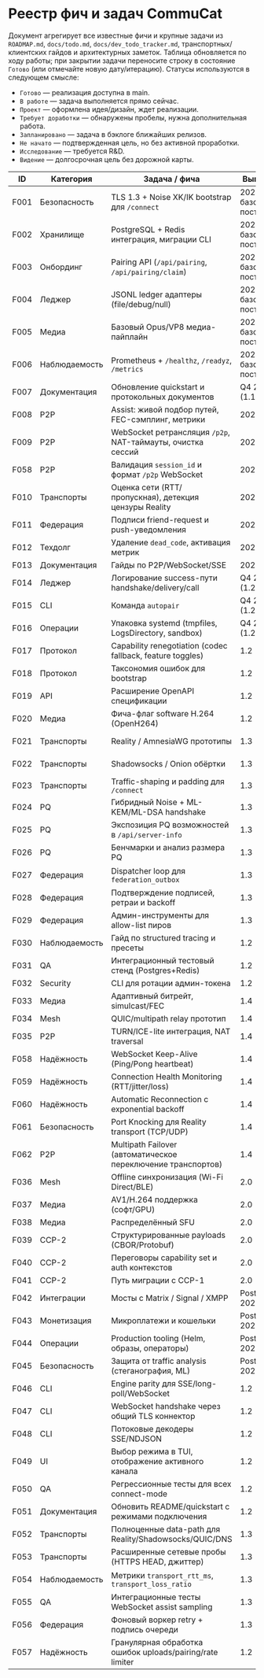 # Реестр фич и задач CommuCat

Документ агрегирует все известные фичи и крупные задачи из `ROADMAP.md`, `docs/todo.md`, `docs/dev_todo_tracker.md`, транспортных/клиентских гайдов и архитектурных заметок. Таблица обновляется по ходу работы; при закрытии задачи переносите строку в состояние `Готово` (или отмечайте новую дату/итерацию). Статусы используются в следующем смысле:

- `Готово` — реализация доступна в main.
- `В работе` — задача выполняется прямо сейчас.
- `Проект` — оформлена идея/дизайн, ждет реализации.
- `Требует доработки` — обнаружены пробелы, нужна дополнительная работа.
- `Запланировано` — задача в бэклоге ближайших релизов.
- `Не начато` — подтвержденная цель, но без активной проработки.
- `Исследование` — требуется R&D.
- `Видение` — долгосрочная цель без дорожной карты.

| ID   | Категория      | Задача / фича                                                        | Выпуск                | Статус          | Источник                     |
|------|----------------|-----------------------------------------------------------------------|-----------------------|-----------------|------------------------------|
| F001 | Безопасность   | TLS 1.3 + Noise XK/IK bootstrap для `/connect`                       | 2024 базовая поставка | Готово          | ROADMAP §0                   |
| F002 | Хранилище      | PostgreSQL + Redis интеграция, миграции CLI                          | 2024 базовая поставка | Готово          | ROADMAP §0                   |
| F003 | Онбординг      | Pairing API (`/api/pairing`, `/api/pairing/claim`)                    | 2024 базовая поставка | Готово          | ROADMAP §0                   |
| F004 | Леджер         | JSONL ledger адаптеры (file/debug/null)                              | 2024 базовая поставка | Готово          | ROADMAP §0                   |
| F005 | Медиа          | Базовый Opus/VP8 медиа-пайплайн                                       | 2024 базовая поставка | Готово          | ROADMAP §0                   |
| F006 | Наблюдаемость  | Prometheus + `/healthz`, `/readyz`, `/metrics`                        | 2024 базовая поставка | Готово          | ROADMAP §0                   |
| F007 | Документация   | Обновление quickstart и протокольных документов                       | Q4 2025 (1.1)         | Готово          | ROADMAP §1.1                 |
| F008 | P2P            | Assist: живой подбор путей, FEC-сэмплинг, метрики                     | 2025                  | Готово          | dev_todo_tracker T1          |
| F009 | P2P            | WebSocket ретрансляция `/p2p`, NAT-таймауты, очистка сессий           | 2025                  | Готово          | dev_todo_tracker T2          |
| F058 | P2P            | Валидация `session_id` и формат `/p2p` WebSocket                       | 2025                  | Готово          | Текущая итерация (валидация) |
| F010 | Транспорты     | Оценка сети (RTT/пропускная), детекция цензуры Reality                | 2025                  | Готово          | dev_todo_tracker T3          |
| F011 | Федерация      | Подписи friend-request и push-уведомления                            | 2025                  | Готово          | dev_todo_tracker T4          |
| F012 | Техдолг        | Удаление `dead_code`, активация метрик                                | 2025                  | Готово          | dev_todo_tracker T5          |
| F013 | Документация   | Гайды по P2P/WebSocket/SSE                                            | 2025                  | Готово          | dev_todo_tracker T6          |
| F014 | Леджер         | Логирование success-пути handshake/delivery/call                     | Q4 2025 (1.2)         | В работе        | ROADMAP §1.1                 |
| F015 | CLI            | Команда `autopair`                                                    | Q4 2025 (1.2)         | Проект          | docs/todo.md                 |
| F016 | Операции       | Упаковка systemd (tmpfiles, LogsDirectory, sandbox)                   | Q4 2025 (1.2)         | Требует доработки | docs/todo.md               |
| F017 | Протокол       | Capability renegotiation (codec fallback, feature toggles)            | 1.2                   | Запланировано   | docs/todo.md                 |
| F018 | Протокол       | Таксономия ошибок для bootstrap                                       | 1.2                   | Запланировано   | docs/todo.md                 |
| F019 | API            | Расширение OpenAPI спецификации                                       | 1.2                   | Запланировано   | docs/todo.md                 |
| F020 | Медиа          | Фича-флаг software H.264 (OpenH264)                                   | 1.2                   | Запланировано   | docs/todo.md                 |
| F021 | Транспорты     | Reality / AmnesiaWG прототипы                                         | 1.3                   | Не начато       | ROADMAP §2.1 / docs/todo.md  |
| F022 | Транспорты     | Shadowsocks / Onion обёртки                                           | 1.3                   | Не начато       | ROADMAP §2.1 / docs/todo.md  |
| F023 | Транспорты     | Traffic-shaping и padding для `/connect`                              | 1.3                   | Не начато       | ROADMAP §2.1                 |
| F024 | PQ             | Гибридный Noise + ML-KEM/ML-DSA handshake                             | 1.3                   | Запланировано   | ROADMAP §2.2 / docs/todo.md  |
| F025 | PQ             | Экспозиция PQ возможностей в `/api/server-info`                       | 1.3                   | Запланировано   | ROADMAP §2.2                 |
| F026 | PQ             | Бенчмарки и анализ размера PQ                                         | 1.3                   | Запланировано   | ROADMAP §2.2                 |
| F027 | Федерация      | Dispatcher loop для `federation_outbox`                               | 1.3                   | Запланировано   | ROADMAP §2.3 / docs/todo.md  |
| F028 | Федерация      | Подтверждение подписей, ретраи и backoff                              | 1.3                   | Запланировано   | ROADMAP §2.3                 |
| F029 | Федерация      | Админ-инструменты для allow-list пиров                                | 1.3                   | Запланировано   | ROADMAP §2.3                 |
| F030 | Наблюдаемость  | Гайд по structured tracing и пресеты                                  | 1.2                   | Запланировано   | docs/todo.md                 |
| F031 | QA             | Интеграционный тестовый стенд (Postgres+Redis)                        | 1.2                   | Запланировано   | docs/todo.md                 |
| F032 | Security       | CLI для ротации админ-токена                                          | 1.2                   | Запланировано   | docs/todo.md                 |
| F033 | Медиа          | Адаптивный битрейт, simulcast/FEC                                     | 1.4                   | Запланировано   | docs/todo.md                 |
| F034 | Mesh           | QUIC/multipath relay прототип                                         | 1.4                   | Запланировано   | docs/todo.md                 |
| F035 | P2P            | TURN/ICE-lite интеграция, NAT traversal                               | 1.4                   | Готово          | ICE-lite UDP + HMAC TURN creds (см. T8) |
| F058 | Надёжность     | WebSocket Keep-Alive (Ping/Pong heartbeat)                            | 1.4                   | Готово          | Текущая итерация + resilience guide     |
| F059 | Надёжность     | Connection Health Monitoring (RTT/jitter/loss)                        | 1.4                   | Готово          | Текущая итерация + metrics              |
| F060 | Надёжность     | Automatic Reconnection с exponential backoff                          | 1.4                   | Готово          | Текущая итерация + client SDKs          |
| F061 | Безопасность   | Port Knocking для Reality transport (TCP/UDP)                         | 1.4                   | Готово          | Текущая итерация + server config        |
| F062 | P2P            | Multipath Failover (автоматическое переключение транспортов)          | 1.4                   | Готово          | Текущая итерация + degradation detect   |
| F036 | Mesh           | Offline синхронизация (Wi-Fi Direct/BLE)                              | 2.0                   | Исследование    | ROADMAP §3.3                 |
| F037 | Медиа          | AV1/H.264 поддержка (софт/GPU)                                        | 2.0                   | Запланировано   | ROADMAP §3.2                 |
| F038 | Медиа          | Распределённый SFU                                                    | 2.0                   | Запланировано   | ROADMAP §3.2                 |
| F039 | CCP-2          | Структурированные payloads (CBOR/Protobuf)                            | 2.0                   | Запланировано   | ROADMAP §3.1                 |
| F040 | CCP-2          | Переговоры capability set и auth контекстов                           | 2.0                   | Запланировано   | ROADMAP §3.1                 |
| F041 | CCP-2          | Путь миграции с CCP-1                                                 | 2.0                   | Запланировано   | ROADMAP §3.1                 |
| F042 | Интеграции     | Мосты с Matrix / Signal / XMPP                                        | Post-2026             | Видение         | ROADMAP §4                    |
| F043 | Монетизация    | Микроплатежи и кошельки                                               | Post-2026             | Видение         | ROADMAP §4                    |
| F044 | Операции       | Production tooling (Helm, образы, операторы)                          | Post-2026             | Видение         | ROADMAP §4                    |
| F045 | Безопасность   | Защита от traffic analysis (стеганография, ML)                        | Post-2026             | Видение         | ROADMAP §4                    |
| F046 | CLI            | Engine parity для SSE/long-poll/WebSocket                             | 1.2                   | Запланировано   | CONNECT_MODES TODO           |
| F047 | CLI            | WebSocket handshake через общий TLS коннектор                         | 1.2                   | Запланировано   | CONNECT_MODES TODO           |
| F048 | CLI            | Потоковые декодеры SSE/NDJSON                                         | 1.2                   | Запланировано   | CONNECT_MODES TODO           |
| F049 | UI             | Выбор режима в TUI, отображение активного канала                      | 1.2                   | Запланировано   | CONNECT_MODES TODO           |
| F050 | QA             | Регрессионные тесты для всех connect-mode                             | 1.2                   | Запланировано   | CONNECT_MODES TODO           |
| F051 | Документация   | Обновить README/quickstart с режимами подключения                     | 1.2                   | Запланировано   | CONNECT_MODES TODO           |
| F052 | Транспорты     | Полноценные data-path для Reality/Shadowsocks/QUIC/DNS                | 1.3                   | Запланировано   | TRANSPORT_STATUS Next steps  |
| F053 | Транспорты     | Расширенные сетевые пробы (HTTPS HEAD, джиттер)                       | 1.3                   | Готово          | TRANSPORT_STATUS Next steps  |
| F054 | Наблюдаемость  | Метрики `transport_rtt_ms`, `transport_loss_ratio`                    | 1.3                   | Готово          | TRANSPORT_STATUS Next steps  |
| F055 | QA             | Интеграционные тесты WebSocket assist sampling                        | 1.3                   | Запланировано   | TRANSPORT_STATUS Next steps  |
| F056 | Федерация      | Фоновый воркер retry + подпись очереди                                | 1.3                   | Запланировано   | dev_todo_tracker T7          |
| F057 | Надёжность     | Гранулярная обработка ошибок uploads/pairing/rate limiter             | 1.2                   | Запланировано   | ARCHITECT §7                 |
